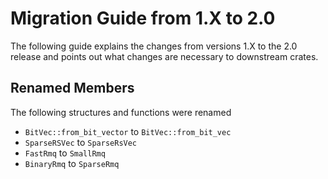 # Migration Guide from 1.X to 2.0
The following guide explains the changes from versions 1.X to the 2.0 release and points out what changes are necessary
to downstream crates.

## Renamed Members
The following structures and functions were renamed
- `BitVec::from_bit_vector` to `BitVec::from_bit_vec`
- `SparseRSVec` to `SparseRsVec`
- `FastRmq` to `SmallRmq`
- `BinaryRmq` to `SparseRmq`